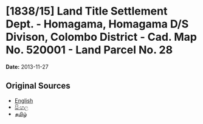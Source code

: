 # [1838/15] Land Title Settlement Dept. - Homagama, Homagama D/S Divison, Colombo District - Cad. Map No. 520001 - Land Parcel No. 28

**Date:** 2013-11-27

## Original Sources

- [English](https://documents.gov.lk/view/extra-gazettes/2013/11/1838-15_E.pdf)
- [සිංහල](https://documents.gov.lk/view/extra-gazettes/2013/11/1838-15_S.pdf)
- [தமிழ்](https://documents.gov.lk/view/extra-gazettes/2013/11/1838-15_T.pdf)
